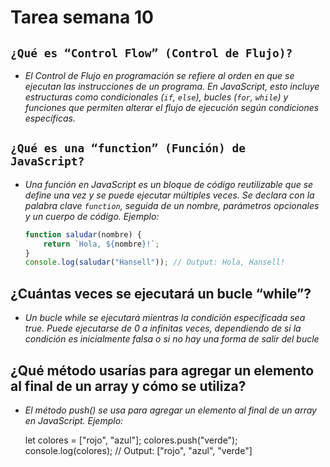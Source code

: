 # Tarea semana 10

## `¿Qué es “Control Flow” (Control de Flujo)?`

- *El Control de Flujo en programación se refiere al orden en que se ejecutan las instrucciones de un programa. En JavaScript, esto incluye estructuras como condicionales (`if`, `else`), bucles (`for`, `while`) y funciones que permiten alterar el flujo de ejecución según condiciones específicas.*  

## `¿Qué es una “function” (Función) de JavaScript?`

- *Una función en JavaScript es un bloque de código reutilizable que se define una vez y se puede ejecutar múltiples veces. Se declara con la palabra clave `function`, seguida de un nombre, parámetros opcionales y un cuerpo de código. Ejemplo:* 

  ```javascript
  function saludar(nombre) {
      return `Hola, ${nombre}!`;
  }
  console.log(saludar("Hansell")); // Output: Hola, Hansell!

## ¿Cuántas veces se ejecutará un bucle “while”?

- *Un bucle while se ejecutará mientras la condición especificada sea true. Puede ejecutarse de 0 a infinitas veces, dependiendo de si la condición es inicialmente falsa o si no hay una forma de salir del bucle*

## ¿Qué método usarías para agregar un elemento al final de un array y cómo se utiliza?

- *El método push() se usa para agregar un elemento al final de un array en JavaScript. Ejemplo:*

    let colores = ["rojo", "azul"];
    colores.push("verde");
    console.log(colores); // Output: ["rojo", "azul", "verde"]


